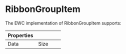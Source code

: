 # RibbonGroupItem

The EWC implementation of RibbonGroupItem supports:

| Properties|  |  |  |
|--|--|--|--|
 |  Data  |  Size  |        |       |
